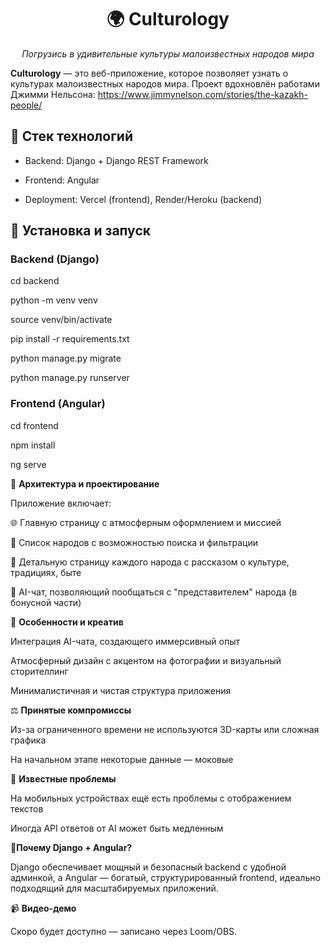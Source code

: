 <h1 align="center">🌍 Culturology</h1>
<p align="center"><em>Погрузись в удивительные культуры малоизвестных народов мира</em></p>

**Culturology** — это веб-приложение, которое позволяет узнать о культурах малоизвестных народов мира. Проект вдохновлён работами Джимми Нельсона: https://www.jimmynelson.com/stories/the-kazakh-people/


## 🔧 Стек технологий

- Backend: Django + Django REST Framework
  
- Frontend: Angular
  
- Deployment: Vercel (frontend), Render/Heroku (backend)

## 🚀 **Установка и запуск**

### Backend (Django)

cd backend

python -m venv venv

source venv/bin/activate

pip install -r requirements.txt

python manage.py migrate

python manage.py runserver

### Frontend (Angular) 

cd frontend

npm install

ng serve

🧩 **Архитектура и проектирование**

Приложение включает:

🌐 Главную страницу с атмосферным оформлением и миссией

👥 Список народов с возможностью поиска и фильтрации

📖 Детальную страницу каждого народа с рассказом о культуре, традициях, быте

🤖 AI-чат, позволяющий пообщаться с "представителем" народа (в бонусной части)

🌈 **Особенности и креатив**

Интеграция AI-чата, создающего иммерсивный опыт

Атмосферный дизайн с акцентом на фотографии и визуальный сторителлинг

Минималистичная и чистая структура приложения

⚖️ **Принятые компромиссы**

Из-за ограниченного времени не используются 3D-карты или сложная графика

На начальном этапе некоторые данные — моковые

🐞 **Известные проблемы**

На мобильных устройствах ещё есть проблемы с отображением текстов

Иногда API ответов от AI может быть медленным

🤔**Почему Django + Angular?**

Django обеспечивает мощный и безопасный backend с удобной админкой, а Angular — богатый, структурированный frontend, идеально подходящий для масштабируемых приложений.

📹 **Видео-демо**

Скоро будет доступно — записано через Loom/OBS.

